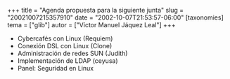 +++
title = "Agenda propuesta para la siguiente junta"
slug = "20021007215357910"
date = "2002-10-07T21:53:57-06:00"
[taxonomies]
tema = ["glib"]
autor = ["Víctor Manuel Jáquez Leal"]
+++

- Cybercafés con Linux (Requiem)
- Conexión DSL con Linux (Clone)
- Administración de redes SUN (Judith)
- Implementación de LDAP (ceyusa)
- Panel: Seguridad en Linux

